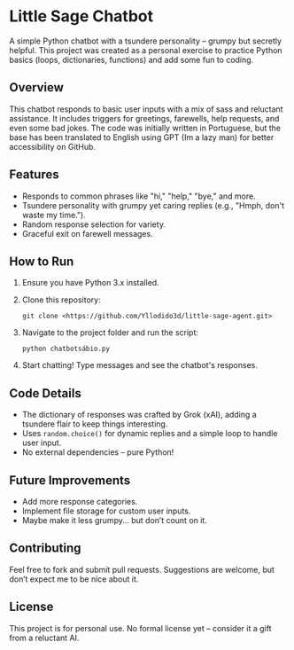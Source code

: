 # Little Sage Chatbot

A simple Python chatbot with a tsundere personality – grumpy but secretly helpful. This project was created as a personal exercise to practice Python basics (loops, dictionaries, functions) and add some fun to coding.

## Overview

This chatbot responds to basic user inputs with a mix of sass and reluctant assistance. It includes triggers for greetings, farewells, help requests, and even some bad jokes. The code was initially written in Portuguese, but the base has been translated to English using GPT (Im a lazy man) for better accessibility on GitHub.

## Features

- Responds to common phrases like "hi," "help," "bye," and more.
- Tsundere personality with grumpy yet caring replies (e.g., "Hmph, don't waste my time.").
- Random response selection for variety.
- Graceful exit on farewell messages.

## How to Run

1. Ensure you have Python 3.x installed.
2. Clone this repository:

   ```
   git clone <https://github.com/Yllodido3d/little-sage-agent.git>
   ```
3. Navigate to the project folder and run the script:

   ```
   python chatbotsábio.py
   ```
4. Start chatting! Type messages and see the chatbot's responses.

## Code Details

- The dictionary of responses was crafted by Grok (xAI), adding a tsundere flair to keep things interesting.
- Uses `random.choice()` for dynamic replies and a simple loop to handle user input.
- No external dependencies – pure Python!

## Future Improvements

- Add more response categories.
- Implement file storage for custom user inputs.
- Maybe make it less grumpy... but don’t count on it.

## Contributing

Feel free to fork and submit pull requests. Suggestions are welcome, but don’t expect me to be nice about it.

## License

This project is for personal use. No formal license yet – consider it a gift from a reluctant AI.
